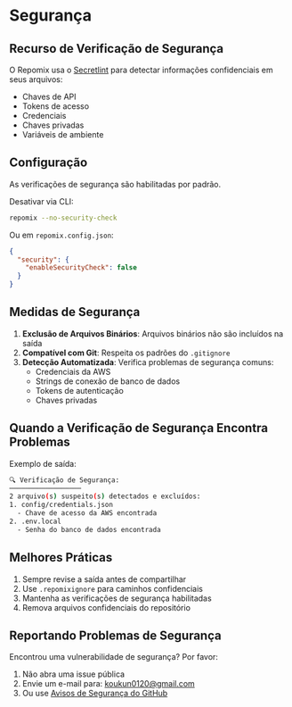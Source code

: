 # Segurança

## Recurso de Verificação de Segurança

O Repomix usa o [Secretlint](https://github.com/secretlint/secretlint) para detectar informações confidenciais em seus arquivos:
- Chaves de API
- Tokens de acesso
- Credenciais
- Chaves privadas
- Variáveis de ambiente

## Configuração

As verificações de segurança são habilitadas por padrão.

Desativar via CLI:
```bash
repomix --no-security-check
```

Ou em `repomix.config.json`:
```json
{
  "security": {
    "enableSecurityCheck": false
  }
}
```

## Medidas de Segurança

1. **Exclusão de Arquivos Binários**: Arquivos binários não são incluídos na saída
2. **Compatível com Git**: Respeita os padrões do `.gitignore`
3. **Detecção Automatizada**: Verifica problemas de segurança comuns:
    - Credenciais da AWS
    - Strings de conexão de banco de dados
    - Tokens de autenticação
    - Chaves privadas

## Quando a Verificação de Segurança Encontra Problemas

Exemplo de saída:
```bash
🔍 Verificação de Segurança:
──────────────────
2 arquivo(s) suspeito(s) detectados e excluídos:
1. config/credentials.json
  - Chave de acesso da AWS encontrada
2. .env.local
  - Senha do banco de dados encontrada
```

## Melhores Práticas

1. Sempre revise a saída antes de compartilhar
2. Use `.repomixignore` para caminhos confidenciais
3. Mantenha as verificações de segurança habilitadas
4. Remova arquivos confidenciais do repositório

## Reportando Problemas de Segurança

Encontrou uma vulnerabilidade de segurança? Por favor:
1. Não abra uma issue pública
2. Envie um e-mail para: koukun0120@gmail.com
3. Ou use [Avisos de Segurança do GitHub](https://github.com/yamadashy/repomix/security/advisories/new)
